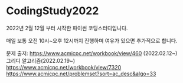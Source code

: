 # CodingStudy2022
2022년 2월 12월 부터 시작한 파이썬 코딩스터디입니다.

매일 보통 오전 10시~오후 12시까지 진행하며
여유가 있으면 추가적으로 합니다.

문제 출저: https://www.acmicpc.net/workbook/view/460 (2022.02.12~) \
그리디 알고리즘(2022.02.19~) \
https://www.acmicpc.net/workbook/view/7320 \
https://www.acmicpc.net/problemset?sort=ac_desc&algo=33
